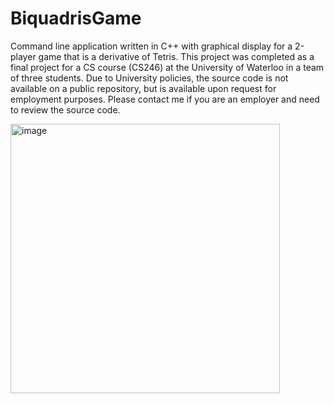 # BiquadrisGame
Command line application written in C++ with graphical display for a 2-player game that is a derivative of Tetris. This project was completed as a final project for a CS course (CS246) at the University of Waterloo in a team of three students. Due to University policies, the source code is not available on a public repository, but is available upon request for employment purposes. Please contact me if you are an employer and need to review the source code.

<img width="431" alt="image" src="https://user-images.githubusercontent.com/72893559/148709738-6e1d2588-b5fe-4876-a998-f155eba67db3.png">
